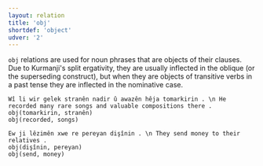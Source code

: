 ```yaml
---
layout: relation
title: 'obj'
shortdef: 'object'
udver: '2'
---
```


`obj` relations are used for noun phrases that are objects of their clauses. Due to Kurmanji's split ergativity, they are usually inflected in the oblique (or the superseding construct), but when they are objects of transitive verbs in a past tense they are inflected in the nominative case.

~~~ sdparse
Wî li wir gelek stranên nadir û awazên hêja tomarkirin . \n He recorded many rare songs and valuable compositions there .
obj(tomarkirin, stranên)
obj(recorded, songs)
~~~

~~~ sdparse
Ew ji lêzimên xwe re pereyan dişînin . \n They send money to their relatives .
obj(dişînin, pereyan)
obj(send, money)
~~~

<!-- Interlanguage links updated Út 9. května 2023, 20:04:25 CEST -->
